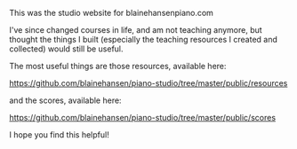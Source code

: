 This was the studio website for blainehansenpiano.com

I've since changed courses in life, and am not teaching anymore, but thought the things I built (especially the teaching resources I created and collected) would still be useful.

The most useful things are those resources, available here:

https://github.com/blainehansen/piano-studio/tree/master/public/resources

and the scores, available here:

https://github.com/blainehansen/piano-studio/tree/master/public/scores

I hope you find this helpful!
